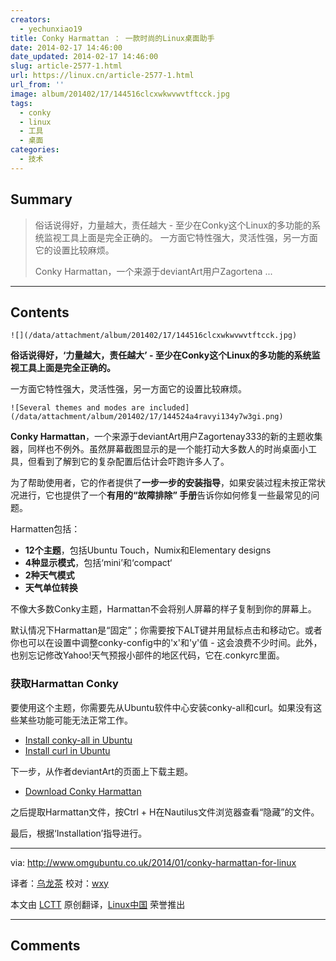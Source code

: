 ```yaml
---
creators:
  - yechunxiao19
title: Conky Harmattan ： 一款时尚的Linux桌面助手
date: 2014-02-17 14:46:00
date_updated: 2014-02-17 14:46:00
slug: article-2577-1.html
url: https://linux.cn/article-2577-1.html
url_from: ''
image: album/201402/17/144516clcxwkwvwvtftcck.jpg
tags:
  - conky
  - linux
  - 工具
  - 桌面
categories:
  - 技术
---
```


## Summary

> 俗话说得好，力量越大，责任越大 - 至少在Conky这个Linux的多功能的系统监视工具上面是完全正确的。
> 一方面它特性强大，灵活性强，另一方面它的设置比较麻烦。
> 
> Conky Harmattan，一个来源于deviantArt用户Zagortena ...

***

<!-- more -->

## Contents

`![](/data/attachment/album/201402/17/144516clcxwkwvwvtftcck.jpg)`

**俗话说得好，‘力量越大，责任越大’ - 至少在Conky这个Linux的多功能的系统监视工具上面是完全正确的。**

一方面它特性强大，灵活性强，另一方面它的设置比较麻烦。

`![Several themes and modes are included](/data/attachment/album/201402/17/144524a4ravyi134y7w3gi.png)`

**Conky Harmattan**，一个来源于deviantArt用户Zagortenay333的新的主题收集器，同样也不例外。虽然屏幕截图显示的是一个能打动大多数人的时尚桌面小工具，但看到了解到它的复杂配置后估计会吓跑许多人了。

为了帮助使用者，它的作者提供了**一步一步的安装指导**，如果安装过程未按正常状况进行，它也提供了一个**有用的“故障排除” 手册**告诉你如何修复一些最常见的问题。

Harmatten包括：

* **12个主题**，包括Ubuntu Touch，Numix和Elementary designs
* **4种显示模式**，包括‘mini’和‘compact‘
* **2种天气模式**
* **天气单位转换**

不像大多数Conky主题，Harmattan不会将别人屏幕的样子复制到你的屏幕上。

默认情况下Harmattan是“固定”；你需要按下ALT键并用鼠标点击和移动它。或者你也可以在设置中调整conky-config中的'x'和'y'值 - 这会浪费不少时间。此外，也别忘记修改Yahoo!天气预报小部件的地区代码，它在.conkyrc里面。

### 获取Harmattan Conky

要使用这个主题，你需要先从Ubuntu软件中心安装conky-all和curl。如果没有这些某些功能可能无法正常工作。

* [Install conky-all in Ubuntu](apt:conky-all)
* [Install curl in Ubuntu](apt:curl)

下一步，从作者deviantArt的页面上下载主题。

* [Download Conky Harmattan](http://www.deviantart.com/art/Conky-Harmattan-426662366)

之后提取Harmattan文件，按Ctrl + H在Nautilus文件浏览器查看“隐藏”的文件。

最后，根据‘Installation’指导进行。

---

via: <http://www.omgubuntu.co.uk/2014/01/conky-harmattan-for-linux>

译者：[乌龙茶](https://github.com/yechunxiao19) 校对：[wxy](https://github.com/wxy)

本文由 [LCTT](https://github.com/LCTT/TranslateProject) 原创翻译，[Linux中国](https://linux.cn/) 荣誉推出

***

## Comments
